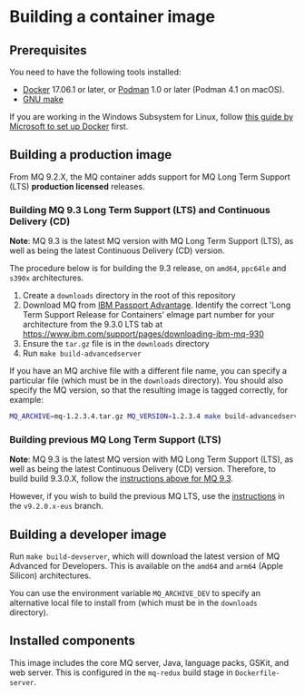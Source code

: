 # Building a container image

## Prerequisites

You need to have the following tools installed:

* [Docker](https://www.docker.com/) 17.06.1 or later, or [Podman](https://podman.io) 1.0 or later (Podman 4.1 on macOS).
* [GNU make](https://www.gnu.org/software/make/)

If you are working in the Windows Subsystem for Linux, follow [this guide by Microsoft to set up Docker](https://blogs.msdn.microsoft.com/commandline/2017/12/08/cross-post-wsl-interoperability-with-docker/) first.

## Building a production image

From MQ 9.2.X, the MQ container adds support for MQ Long Term Support (LTS) **production licensed** releases.

### Building MQ 9.3 Long Term Support (LTS) and Continuous Delivery (CD)

**Note**: MQ 9.3 is the latest MQ version with MQ Long Term Support (LTS), as well as being the latest Continuous Delivery (CD) version.

The procedure below is for building the 9.3 release, on `amd64`, `ppc64le` and `s390x` architectures.

1. Create a `downloads` directory in the root of this repository
2. Download MQ from [IBM Passport Advantage](https://www.ibm.com/software/passportadvantage/). Identify the correct 'Long Term Support Release for Containers' eImage part number for your architecture from the 9.3.0 LTS tab at https://www.ibm.com/support/pages/downloading-ibm-mq-930
3. Ensure the `tar.gz` file is in the `downloads` directory
4. Run `make build-advancedserver`

If you have an MQ archive file with a different file name, you can specify a particular file (which must be in the `downloads` directory).  You should also specify the MQ version, so that the resulting image is tagged correctly, for example:

```bash
MQ_ARCHIVE=mq-1.2.3.4.tar.gz MQ_VERSION=1.2.3.4 make build-advancedserver
```

### Building previous MQ Long Term Support (LTS)

**Note**: MQ 9.3 is the latest MQ version with MQ Long Term Support (LTS), as well as being the latest Continuous Delivery (CD) version. Therefore, to build build 9.3.0.X, follow the [instructions above for MQ 9.3](#building-mq-93-long-term-support-lts-and-continuous-delivery-cd).

However, if you wish to build the previous MQ LTS, use the [instructions](../../v9.2.0.x-eus/docs/building.md#mq-long-term-support-lts) in the `v9.2.0.x-eus` branch.

## Building a developer image

Run `make build-devserver`, which will download the latest version of MQ Advanced for Developers.  This is available on the `amd64` and `arm64` (Apple Silicon) architectures.

You can use the environment variable `MQ_ARCHIVE_DEV` to specify an alternative local file to install from (which must be in the `downloads` directory).

## Installed components

This image includes the core MQ server, Java, language packs, GSKit, and web server.  This is configured in the `mq-redux` build stage in `Dockerfile-server`.
